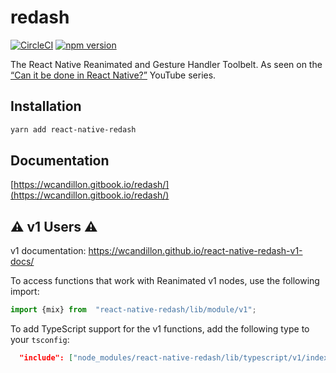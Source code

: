 # redash

[![CircleCI](https://circleci.com/gh/wcandillon/react-native-redash.svg?style=svg)](https://circleci.com/gh/wcandillon/react-native-redash)
[![npm version](https://badge.fury.io/js/react-native-redash.svg)](https://badge.fury.io/js/react-native-redash)

The React Native Reanimated and Gesture Handler Toolbelt. As seen on the [“Can it be done in React Native?”](http://youtube.com/user/wcandill) YouTube series.

## Installation

```sh
yarn add react-native-redash
```

## Documentation

[https://wcandillon.gitbook.io/redash/](https://wcandillon.gitbook.io/redash/)

## ⚠️ v1 Users ⚠️

v1 documentation: https://wcandillon.github.io/react-native-redash-v1-docs/

To access functions that work with Reanimated v1 nodes, use the following import:

```ts
import {mix} from  "react-native-redash/lib/module/v1";
```

To add TypeScript support for the v1 functions, add the following type to your `tsconfig`:

```json
  "include": ["node_modules/react-native-redash/lib/typescript/v1/index.d.ts"]
```
